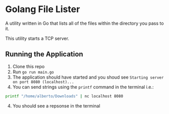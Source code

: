 # Golang File Lister

A utility written in Go that lists all of the files within the directory you pass to it.

This utility starts a TCP server.

## Running the Application

1. Clone this repo
2. Run `go run main.go`
3. The application should have started and you shoud see `Starting server on port 8080 (localhost)...`
4. You can send strings using the `printf` command in the terminal i.e.:
```bash
printf "/home/alberto/Downloads" | nc localhost 8080
```
4. You should see a repsonse in the terminal